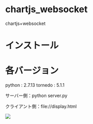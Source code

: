 # chartjs_websocket
chartjs+websocket


# インストール



# 各バージョン
python : 2.7.13
tornedo : 5.1.1


サーバー側：python server.py

クライアント側：file://display.html


<img src="https://github.com/covemause/documents/blob/master/xxx" />
